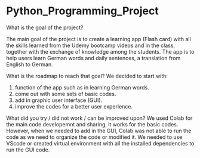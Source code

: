 # Python_Programming_Project

What is the goal of the project?

The main goal of the project is to create a learning app (Flash card) with all the skills learned from the Udemy bootcamp videos and in the class, together with the exchange of knowledge among the students. The app is to help users learn German words and daily sentences, a translation from English to German.

What is the roadmap to reach that goal?
We decided to start with:
1. function of the app such as in learning German words.
2. come out with some sets of basic codes.
3. add in graphic user interface (GUI).
4. improve the codes for a better user experience.
 
What did you try / did not work / can be improved upon?
We used Colab for the main code developemnt and sharing, it works for the basic codes.
However, when we needed to add in the GUI, Colab was not able to run the code as we need to organize the code or modified it.
We needed to use VScode or created virtual environment with all the installed dependencies to run the GUI code.

